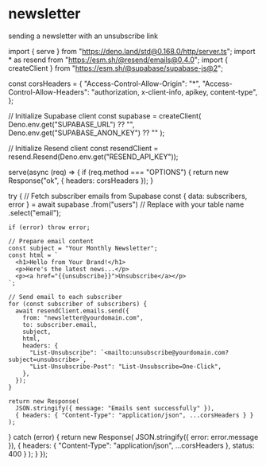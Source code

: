 # newsletter
sending a newsletter with an unsubscribe link


import { serve } from "https://deno.land/std@0.168.0/http/server.ts";
import * as resend from "https://esm.sh/@resend/emails@0.4.0";
import { createClient } from "https://esm.sh/@supabase/supabase-js@2";

const corsHeaders = {
  "Access-Control-Allow-Origin": "*",
  "Access-Control-Allow-Headers": "authorization, x-client-info, apikey, content-type",
};

// Initialize Supabase client
const supabase = createClient(
  Deno.env.get("SUPABASE_URL") ?? "",
  Deno.env.get("SUPABASE_ANON_KEY") ?? ""
);

// Initialize Resend client
const resendClient = resend.Resend(Deno.env.get("RESEND_API_KEY"));

serve(async (req) => {
  if (req.method === "OPTIONS") {
    return new Response("ok", { headers: corsHeaders });
  }

  try {
    // Fetch subscriber emails from Supabase
    const { data: subscribers, error } = await supabase
      .from("users") // Replace with your table name
      .select("email");

    if (error) throw error;

    // Prepare email content
    const subject = "Your Monthly Newsletter";
    const html = `
      <h1>Hello from Your Brand!</h1>
      <p>Here's the latest news...</p>
      <p><a href="{{unsubscribe}}">Unsubscribe</a></p>
    `;

    // Send email to each subscriber
    for (const subscriber of subscribers) {
      await resendClient.emails.send({
        from: "newsletter@yourdomain.com",
        to: subscriber.email,
        subject,
        html,
        headers: {
          "List-Unsubscribe": `<mailto:unsubscribe@yourdomain.com?subject=unsubscribe>`,
          "List-Unsubscribe-Post": "List-Unsubscribe=One-Click",
        },
      });
    }

    return new Response(
      JSON.stringify({ message: "Emails sent successfully" }),
      { headers: { "Content-Type": "application/json", ...corsHeaders } }
    );
  } catch (error) {
    return new Response(
      JSON.stringify({ error: error.message }),
      { headers: { "Content-Type": "application/json", ...corsHeaders }, status: 400 }
    );
  }
});
